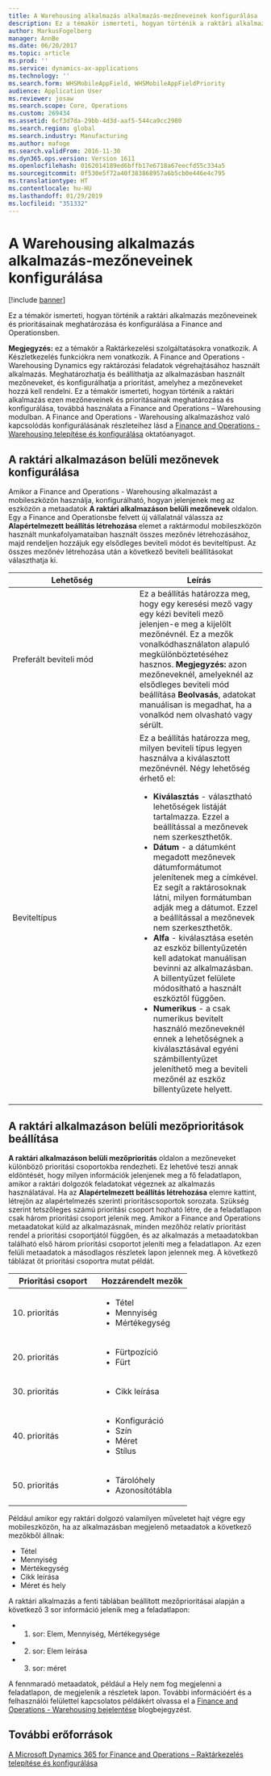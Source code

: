 ```yaml
---
title: A Warehousing alkalmazás alkalmazás-mezőneveinek konfigurálása
description: Ez a témakör ismerteti, hogyan történik a raktári alkalmazás mezőneveinek és prioritásainak meghatározása és konfigurálása a Finance and Operationsben.
author: MarkusFogelberg
manager: AnnBe
ms.date: 06/20/2017
ms.topic: article
ms.prod: ''
ms.service: dynamics-ax-applications
ms.technology: ''
ms.search.form: WHSMobileAppField, WHSMobileAppFieldPriority
audience: Application User
ms.reviewer: josaw
ms.search.scope: Core, Operations
ms.custom: 269434
ms.assetid: 6cf3d7da-29bb-4d3d-aaf5-544ca9cc2980
ms.search.region: global
ms.search.industry: Manufacturing
ms.author: mafoge
ms.search.validFrom: 2016-11-30
ms.dyn365.ops.version: Version 1611
ms.openlocfilehash: 0162014189ed6bffb17e6718a67eecfd55c334a5
ms.sourcegitcommit: 0f530e5f72a40f383868957a6b5cb0e446e4c795
ms.translationtype: HT
ms.contentlocale: hu-HU
ms.lasthandoff: 01/29/2019
ms.locfileid: "351332"
---
```

# <a name="configure-app-field-names-in-warehousing-app"></a>A Warehousing alkalmazás alkalmazás-mezőneveinek konfigurálása

[!include [banner](../includes/banner.md)]

Ez a témakör ismerteti, hogyan történik a raktári alkalmazás mezőneveinek és prioritásainak meghatározása és konfigurálása a Finance and Operationsben. 

**Megjegyzés:** ez a témakör a Raktárkezelési szolgáltatásokra vonatkozik. A Készletkezelés funkciókra nem vonatkozik. A Finance and Operations - Warehousing Dynamics egy raktározási feladatok végrehajtásához használt alkalmazás. Meghatározhatja és beállíthatja az alkalmazásban használt mezőneveket, és konfigurálhatja a prioritást, amelyhez a mezőneveket hozzá kell rendelni. Ez a témakör ismerteti, hogyan történik a raktári alkalmazás ezen mezőneveinek és prioritásainak meghatározása és konfigurálása, továbbá használata a Finance and Operations – Warehousing modulban. A Finance and Operations - Warehousing alkalmazáshoz való kapcsolódás konfigurálásának részleteihez lásd a [Finance and Operations - Warehousing telepítése és konfigurálása](install-configure-warehousing-app.md) oktatóanyagot.

## <a name="configure-warehouse-app-field-names"></a>A raktári alkalmazáson belüli mezőnevek konfigurálása

Amikor a Finance and Operations - Warehousing alkalmazást a mobileszközön használja, konfigurálható, hogyan jelenjenek meg az eszközön a metaadatok **A raktári alkalmazáson belüli mezőnevek** oldalon. Egy a Finance and Operationsbe felvett új vállalatnál válassza az **Alapértelmezett beállítás létrehozása** elemet a raktármodul mobileszközön használt munkafolyamataiban használt összes mezőnév létrehozásához, majd rendeljen hozzájuk egy elsődleges beviteli módot és beviteltípust. Az összes mezőnév létrehozása után a következő beviteli beállításokat választhatja ki.

<table>
<colgroup>
<col width="50%" />
<col width="50%" />
</colgroup>
<thead>
<tr class="header">
<th>Lehetőség</th>
<th>Leírás</th>
</tr>
</thead>
<tbody>
<tr class="odd">
<td>Preferált beviteli mód</td>
<td>Ez a beállítás határozza meg, hogy egy keresési mező vagy egy kézi beviteli mező jelenjen-e meg a kijelölt mezőnévnél. Ez a mezők vonalkódhasználaton alapuló megkülönböztetéséhez hasznos. <strong>Megjegyzés:</strong> azon mezőneveknél, amelyeknél az elsődleges beviteli mód beállítása <strong>Beolvasás</strong>, adatokat manuálisan is megadhat, ha a vonalkód nem olvasható vagy sérült.</td>
</tr>
<tr class="even">
<td>Beviteltípus</td>
<td>Ez a beállítás határozza meg, milyen beviteli típus legyen használva a kiválasztott mezőnévnél. Négy lehetőség érhető el:
<ul>
<li><strong>Kiválasztás</strong> - választható lehetőségek listáját tartalmazza. Ezzel a beállítással a mezőnevek nem szerkeszthetők.</li>
<li><strong>Dátum</strong> - a dátumként megadott mezőnevek dátumformátumot jelenítenek meg a címkével. Ez segít a raktárosoknak látni, milyen formátumban adják meg a dátumot. Ezzel a beállítással a mezőnevek nem szerkeszthetők.</li>
<li><strong>Alfa</strong> - kiválasztása esetén az eszköz billentyűzetén kell adatokat manuálisan bevinni az alkalmazásban. A billentyűzet felülete módosítható a használt eszköztől függően.</li>
<li><strong>Numerikus</strong> - a csak numerikus bevitelt használó mezőneveknél ennek a lehetőségnek a kiválasztásával egyéni számbillentyűzet jeleníthető meg a beviteli mezőnél az eszköz billentyűzete helyett.</li>
</ul></td>
</tr>
</tbody>
</table>

## <a name="configure-warehouse-app-field-priority"></a>A raktári alkalmazáson belüli mezőprioritások beállítása

**A raktári alkalmazáson belüli mezőprioritás** oldalon a mezőneveket különböző prioritási csoportokba rendezheti. Ez lehetővé teszi annak eldöntését, hogy milyen információk jelenjenek meg a fő feladatlapon, amikor a raktári dolgozók feladatokat végeznek az alkalmazás használatával. Ha az **Alapértelmezett beállítás létrehozása** elemre kattint, létrejön az alapértelmezés szerinti prioritáscsoportok sorozata. Szükség szerint tetszőleges számú prioritási csoport hozható létre, de a feladatlapon csak három prioritási csoport jelenik meg. Amikor a Finance and Operations metaadatokat küld az alkalmazásnak, minden mezőhöz relatív prioritást rendel a prioritási csoportjától függően, és az alkalmazás a metaadatokban található első három prioritási csoportot jeleníti meg a feladatlapon. Az ezen felüli metaadatok a másodlagos részletek lapon jelennek meg. A következő táblázat öt prioritási csoportra mutat példát.

<table>
<colgroup>
<col width="50%" />
<col width="50%" />
</colgroup>
<thead>
<tr class="header">
<th>Prioritási csoport</th>
<th>Hozzárendelt mezők</th>
</tr>
</thead>
<tbody>
<tr class="odd">
<td> 10. prioritás</td>
<td><ul>
<li>Tétel</li>
<li>Mennyiség</li>
<li>Mértékegység</li>
</ul></td>
</tr>
<tr class="even">
<td> 20. prioritás</td>
<td><ul>
<li>Fürtpozíció</li>
<li>Fürt</li>
</ul></td>
</tr>
<tr class="odd">
<td> 30. prioritás</td>
<td><ul>
<li>Cikk leírása</li>
</ul></td>
</tr>
<tr class="even">
<td> 40. prioritás</td>
<td><ul>
<li>Konfiguráció</li>
<li>Szín</li>
<li>Méret</li>
<li>Stílus</li>
</ul></td>
</tr>
<tr class="odd">
<td> 50. prioritás</td>
<td><ul>
<li>Tárolóhely</li>
<li>Azonosítótábla</li>
</ul></td>
</tr>
</tbody>
</table>

Például amikor egy raktári dolgozó valamilyen műveletet hajt végre egy mobileszközön, ha az alkalmazásban megjelenő metaadatok a következő mezőkből állnak:

-   Tétel
-   Mennyiség
-   Mértékegység
-   Cikk leírása
-   Méret és hely

A raktári alkalmazás a fenti táblában beállított mezőprioritásai alapján a következő 3 sor információ jelenik meg a feladatlapon:

-   1. sor: Elem, Mennyiség, Mértékegysége
-   2. sor: Elem leírása
-   3. sor: méret

A fennmaradó metaadatok, például a Hely nem fog megjelenni a feladatlapon, de megjelenik a részletek lapon. További információért és a felhasználói felülettel kapcsolatos példákért olvassa el a [Finance and Operations - Warehousing bejelentése](https://blogs.msdn.microsoft.com/dynamicsaxscm/2017/01/20/announcing-dynamics-365-for-operations-warehousing/) blogbejegyzést.

<a name="additional-resources"></a>További erőforrások
--------

[A Microsoft Dynamics 365 for Finance and Operations – Raktárkezelés telepítése és konfigurálása](install-configure-warehousing-app.md)



